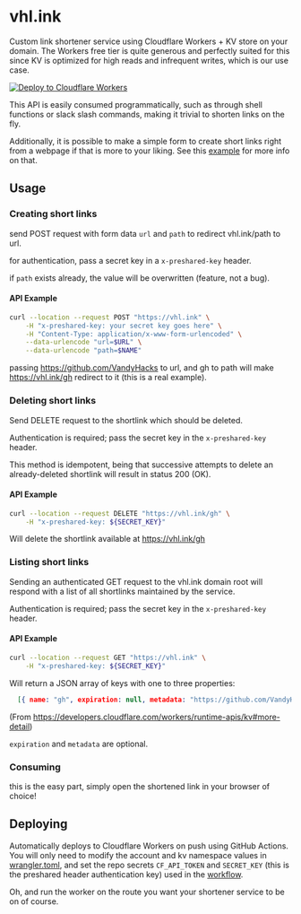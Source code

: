 # vhl.ink

Custom link shortener service using Cloudflare Workers + KV store on your domain. The Workers free tier is quite generous and perfectly suited for this since KV is optimized for high reads and infrequent writes, which is our use case. 

[![Deploy to Cloudflare Workers](https://deploy.workers.cloudflare.com/button)](https://deploy.workers.cloudflare.com/?url=https://github.com/VandyHacks/vhl.ink)

This API is easily consumed programmatically, such as through shell functions or slack slash commands, making it trivial to shorten links on the fly.

Additionally, it is possible to make a simple form to create short links right from a webpage if that is more to your liking. See this [example](https://developers.cloudflare.com/workers/examples/read-post) for more info on that.

## Usage

### Creating short links
send POST request with form data `url` and `path` to redirect vhl.ink/path to url.

for authentication, pass a secret key in a `x-preshared-key` header.

if `path` exists already, the value will be overwritten (feature, not a bug).

#### API Example

```bash
curl --location --request POST "https://vhl.ink" \
    -H "x-preshared-key: your secret key goes here" \
    -H "Content-Type: application/x-www-form-urlencoded" \
    --data-urlencode "url=$URL" \
    --data-urlencode "path=$NAME"
```
passing https://github.com/VandyHacks to url, and gh to path will make https://vhl.ink/gh redirect to it (this is a real example).

### Deleting short links

Send DELETE request to the shortlink which should be deleted.

Authentication is required; pass the secret key in the `x-preshared-key` header.

This method is idempotent, being that successive attempts to delete an already-deleted shortlink
will result in status 200 (OK).

#### API Example

```bash
curl --location --request DELETE "https://vhl.ink/gh" \
    -H "x-preshared-key: ${SECRET_KEY}"
```

Will delete the shortlink available at https://vhl.ink/gh

### Listing short links

Sending an authenticated GET request to the vhl.ink domain root will respond with a list of all
shortlinks maintained by the service.

Authentication is required; pass the secret key in the `x-preshared-key` header.

#### API Example

```bash
curl --location --request GET "https://vhl.ink" \
    -H "x-preshared-key: ${SECRET_KEY}"
```

Will return a JSON array of keys with one to three properties:

```json
  [{ name: "gh", expiration: null, metadata: "https://github.com/VandyHacks/vaken"}, ...]
```
(From https://developers.cloudflare.com/workers/runtime-apis/kv#more-detail)

`expiration` and `metadata` are optional.

### Consuming

this is the easy part, simply open the shortened link in your browser of choice! 

## Deploying

Automatically deploys to Cloudflare Workers on push using GitHub Actions. You will only need to modify the account and kv namespace values in [wrangler.toml](wrangler.toml), and set the repo secrets `CF_API_TOKEN` and `SECRET_KEY` (this is the preshared header authentication key) used in the [workflow](.github/workflows/main.yml). 

Oh, and run the worker on the route you want your shortener service to be on of course.
